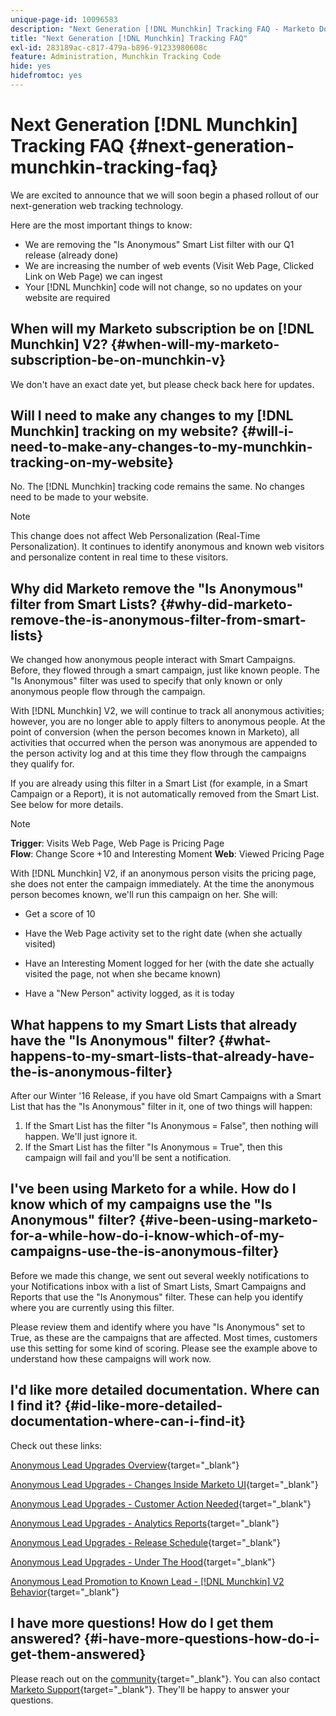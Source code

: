 ```yaml
---
unique-page-id: 10096583
description: "Next Generation [!DNL Munchkin] Tracking FAQ - Marketo Docs - Product Documentation"
title: "Next Generation [!DNL Munchkin] Tracking FAQ"
exl-id: 283189ac-c817-479a-b896-91233980608c
feature: Administration, Munchkin Tracking Code
hide: yes
hidefromtoc: yes
---
```

# Next Generation [!DNL Munchkin] Tracking FAQ {#next-generation-munchkin-tracking-faq}

We are excited to announce that we will soon begin a phased rollout of our next-generation web tracking technology.

Here are the most important things to know:

* We are removing the "Is Anonymous" Smart List filter with our Q1 release (already done)
* We are increasing the number of web events (Visit Web Page, Clicked Link on Web Page) we can ingest
* Your [!DNL Munchkin] code will not change, so no updates on your website are required

## When will my Marketo subscription be on [!DNL Munchkin] V2? {#when-will-my-marketo-subscription-be-on-munchkin-v}

We don't have an exact date yet, but please check back here for updates.

## Will I need to make any changes to my [!DNL Munchkin] tracking on my website? {#will-i-need-to-make-any-changes-to-my-munchkin-tracking-on-my-website}

No. The [!DNL Munchkin] tracking code remains the same. No changes need to be made to your website.

>[!NOTE]
>
>This change does not affect Web Personalization (Real-Time Personalization). It continues to identify anonymous and known web visitors and personalize content in real time to these visitors.

## Why did Marketo remove the "Is Anonymous" filter from Smart Lists? {#why-did-marketo-remove-the-is-anonymous-filter-from-smart-lists}

We changed how anonymous people interact with Smart Campaigns. Before, they flowed through a smart campaign, just like known people. The "Is Anonymous" filter was used to specify that only known or only anonymous people flow through the campaign.

With [!DNL Munchkin] V2, we will continue to track all anonymous activities; however, you are no longer able to apply filters to anonymous people. At the point of conversion (when the person becomes known in Marketo), all activities that occurred when the person was anonymous are appended to the person activity log and at this time they flow through the campaigns they qualify for.

If you are already using this filter in a Smart List (for example, in a Smart Campaign or a Report), it is not automatically removed from the Smart List. See below for more details.

>[!NOTE]
>
>**Trigger**: Visits Web Page, Web Page is Pricing Page  
>**Flow**: Change Score +10 and Interesting Moment
>**Web**: Viewed Pricing Page
>
>With [!DNL Munchkin] V2, if an anonymous person visits the pricing page, she does not enter the campaign immediately. At the time the anonymous person becomes known, we'll run this campaign on her. She will:
>
>* Get a score of 10
>
>* Have the Web Page activity set to the right date (when she actually visited)
>
>* Have an Interesting Moment logged for her (with the date she actually visited the page, not when she became known)
>
>* Have a "New Person" activity logged, as it is today

## What happens to my Smart Lists that already have the "Is Anonymous" filter? {#what-happens-to-my-smart-lists-that-already-have-the-is-anonymous-filter}

After our Winter '16 Release, if you have old Smart Campaigns with a Smart List that has the "Is Anonymous" filter in it, one of two things will happen:

1. If the Smart List has the filter "Is Anonymous = False", then nothing will happen. We'll just ignore it. 
1. If the Smart List has the filter "Is Anonymous = True", then this campaign will fail and you'll be sent a notification.

## I've been using Marketo for a while. How do I know which of my campaigns use the "Is Anonymous" filter? {#ive-been-using-marketo-for-a-while-how-do-i-know-which-of-my-campaigns-use-the-is-anonymous-filter}

Before we made this change, we sent out several weekly notifications to your Notifications inbox with a list of Smart Lists, Smart Campaigns and Reports that use the "Is Anonymous" filter. These can help you identify where you are currently using this filter.

Please review them and identify where you have "Is Anonymous" set to True, as these are the campaigns that are affected. Most times, customers use this setting for some kind of scoring. Please see the example above to understand how these campaigns will work now.

## I'd like more detailed documentation. Where can I find it? {#id-like-more-detailed-documentation-where-can-i-find-it}

Check out these links:

[Anonymous Lead Upgrades Overview](https://nation.marketo.com/docs/DOC-2937){target="_blank"}

[Anonymous Lead Upgrades - Changes Inside Marketo UI](https://nation.marketo.com/docs/DOC-2938){target="_blank"}

[Anonymous Lead Upgrades - Customer Action Needed](https://nation.marketo.com/docs/DOC-2939){target="_blank"}

[Anonymous Lead Upgrades - Analytics Reports](https://nation.marketo.com/docs/DOC-2940){target="_blank"}

[Anonymous Lead Upgrades - Release Schedule](https://nation.marketo.com/docs/DOC-2961){target="_blank"}

[Anonymous Lead Upgrades - Under The Hood](https://nation.marketo.com/docs/DOC-2962){target="_blank"}

[Anonymous Lead Promotion to Known Lead - [!DNL Munchkin] V2 Behavior](https://nation.marketo.com/docs/DOC-2963){target="_blank"}

## I have more questions! How do I get them answered? {#i-have-more-questions-how-do-i-get-them-answered}

Please reach out on the [community](https://nation.marketo.com/){target="_blank"}. You can also contact [Marketo Support](https://nation.marketo.com/t5/Support/ct-p/Support){target="_blank"}. They'll be happy to answer your questions.
